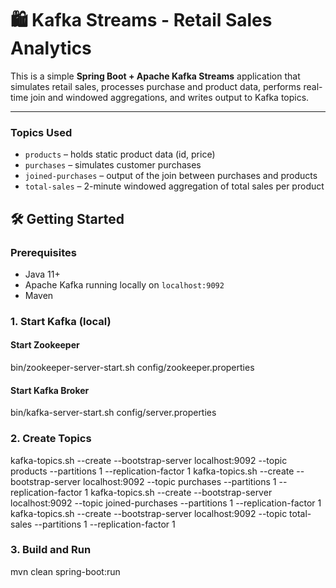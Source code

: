 # 🛍️ Kafka Streams - Retail Sales Analytics

This is a simple **Spring Boot + Apache Kafka Streams** application that simulates retail sales, processes purchase and product data, performs real-time join and windowed aggregations, and writes output to Kafka topics.

---

### Topics Used
- `products` – holds static product data (id, price)
- `purchases` – simulates customer purchases
- `joined-purchases` – output of the join between purchases and products
- `total-sales` – 2-minute windowed aggregation of total sales per product

## 🛠️ Getting Started

### Prerequisites
- Java 11+
- Apache Kafka running locally on `localhost:9092`
- Maven

### 1. Start Kafka (local)

#### Start Zookeeper
bin/zookeeper-server-start.sh config/zookeeper.properties

#### Start Kafka Broker
bin/kafka-server-start.sh config/server.properties

### 2. Create Topics
kafka-topics.sh --create --bootstrap-server localhost:9092 --topic products --partitions 1 --replication-factor 1
kafka-topics.sh --create --bootstrap-server localhost:9092 --topic purchases --partitions 1 --replication-factor 1
kafka-topics.sh --create --bootstrap-server localhost:9092 --topic joined-purchases --partitions 1 --replication-factor 1
kafka-topics.sh --create --bootstrap-server localhost:9092 --topic total-sales --partitions 1 --replication-factor 1

### 3. Build and Run
mvn clean spring-boot:run
